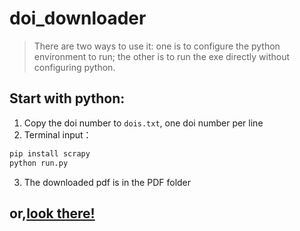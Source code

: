 # doi_downloader
> There are two ways to use it: one is to configure the python environment to run; the other is to run the exe directly without configuring python.  


## Start with python:
1. Copy the doi number to ```dois.txt```, one doi number per line
2. Terminal input：
```bash
pip install scrapy
python run.py
```
3. The downloaded pdf is in the PDF folder

## or,[look there!](https://github.com/brillience/doiDownloader/blob/main/%E4%BD%BF%E7%94%A8%E6%8C%87%E5%8D%97.pdf)
